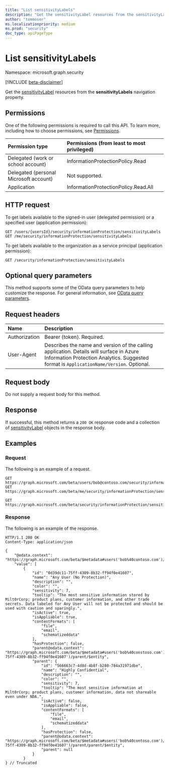 ```yaml
---
title: "List sensitivityLabels"
description: "Get the sensitivityLabel resources from the sensitivityLabels navigation property."
author: "tommoser"
ms.localizationpriority: medium
ms.prod: "security"
doc_type: apiPageType
---
```


# List sensitivityLabels

Namespace: microsoft.graph.security

[!INCLUDE [beta-disclaimer](../../includes/beta-disclaimer.md)]

Get the [sensitivityLabel](../resources/security-sensitivitylabel.md) resources from the **sensitivityLabels** navigation property.

## Permissions

One of the following permissions is required to call this API. To learn more, including how to choose permissions, see [Permissions](/graph/permissions-reference).

| Permission type                        | Permissions (from least to most privileged) |
| :------------------------------------- | :------------------------------------------ |
| Delegated (work or school account)     | InformationProtectionPolicy.Read            |
| Delegated (personal Microsoft account) | Not supported.                              |
| Application                            | InformationProtectionPolicy.Read.All        |

## HTTP request

<!-- {
  "blockType": "ignored"
}
-->
To get labels available to the signed-in user (delegated permission) or a specified user (application permission):

``` http
GET /users/{usersId}/security/informationProtection/sensitivityLabels
GET /me/security/informationProtection/sensitivityLabels
```

To get labels available to the organization as a service principal (application permission):

```http
GET /security/informationProtection/sensitivityLabels
```

## Optional query parameters

This method supports some of the OData query parameters to help customize the response. For general information, see [OData query parameters](/graph/query-parameters).

## Request headers

| Name          | Description                                                                                                                                                                       |
| :------------ | :-------------------------------------------------------------------------------------------------------------------------------------------------------------------------------- |
| Authorization | Bearer {token}. Required.                                                                                                                                                         |
| User-Agent    | Describes the name and version of the calling application. Details will surface in Azure Information Protection Analytics. Suggested format is `ApplicationName/Version`. Optional. |

## Request body

Do not supply a request body for this method.

## Response

If successful, this method returns a `200 OK` response code and a collection of [sensitivityLabel](../resources/security-sensitivitylabel.md) objects in the response body.

## Examples

### Request

The following is an example of a request.

<!-- {
  "blockType": "request",
  "name": "list_sensitivitylabel"
}
-->

``` http
GET https://graph.microsoft.com/beta/users/bob@contoso.com/security/informationProtection/sensitivityLabels
GET https://graph.microsoft.com/beta/me/security/informationProtection/sensitivityLabels
```

``` http
GET https://graph.microsoft.com/beta/security/informationProtection/sensitivityLabels
```


### Response

The following is an example of the response.

<!-- {
  "blockType": "response",
  "name": "list_sensitivitylabel",
  "truncated": true,
  "@odata.type": "microsoft.graph.security.sensitivityLabel",
  "isCollection": true
}
-->
``` http
HTTP/1.1 200 OK
Content-Type: application/json

{
    "@odata.context": "https://graph.microsoft.com/beta/$metadata#users('bob%40contoso.com')/security/informationProtection/sensitivityLabels",
    "value": [
        {
            "id": "0d39dc11-75ff-4309-8b32-ff94f0e41607",
            "name": "Any User (No Protection)",
            "description": "",
            "color": "",
            "sensitivity": 7,
            "tooltip": "The most sensitive information stored by Milt0rCorp; product plans, customer information, and other trade secrets. Data labeled for Any User will not be protected and should be used with caution and sparingly.",
            "isActive": true,
            "isAppliable": true,
            "contentFormats": [
                "file",
                "email",
                "schematizeddata"
            ],
            "hasProtection": false,
            "parent@odata.context": "https://graph.microsoft.com/beta/$metadata#users('bob%40constoso.com')/security/informationProtection/sensitivityLabels('0d39dc11-75ff-4309-8b32-ff94f0e41607')/parent/$entity",
            "parent": {
                "id": "566663c7-4d8d-4b8f-b280-784a31971dbe",
                "name": "Highly Confidential",
                "description": "",
                "color": "",
                "sensitivity": 7,
                "tooltip": "The most sensitive information at Milt0rCorp; product plans, customer information, data not shareable even under NDA.",
                "isActive": false,
                "isAppliable": false,
                "contentFormats": [
                    "file",
                    "email",
                    "schematizeddata"
                ],
                "hasProtection": false,
                "parent@odata.context": "https://graph.microsoft.com/beta/$metadata#users('bob%40contoso.com')/security/informationProtection/sensitivityLabels('0d39dc11-75ff-4309-8b32-ff94f0e41607')/parent/parent/$entity",
                "parent": null
            }
        }
} // Truncated

```

